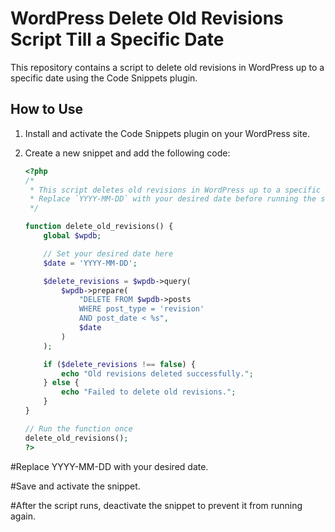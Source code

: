 # WordPress Delete Old Revisions Script Till a Specific Date

This repository contains a script to delete old revisions in WordPress up to a specific date using the Code Snippets plugin.

## How to Use

1. Install and activate the Code Snippets plugin on your WordPress site.
2. Create a new snippet and add the following code:

   ```php
   <?php
   /*
    * This script deletes old revisions in WordPress up to a specific date using the Code Snippets plugin.
    * Replace `YYYY-MM-DD` with your desired date before running the script.
    */

   function delete_old_revisions() {
       global $wpdb;

       // Set your desired date here
       $date = 'YYYY-MM-DD';

       $delete_revisions = $wpdb->query(
           $wpdb->prepare(
               "DELETE FROM $wpdb->posts
               WHERE post_type = 'revision'
               AND post_date < %s",
               $date
           )
       );

       if ($delete_revisions !== false) {
           echo "Old revisions deleted successfully.";
       } else {
           echo "Failed to delete old revisions.";
       }
   }

   // Run the function once
   delete_old_revisions();
   ?>

#Replace YYYY-MM-DD with your desired date.

#Save and activate the snippet.

#After the script runs, deactivate the snippet to prevent it from running again.

